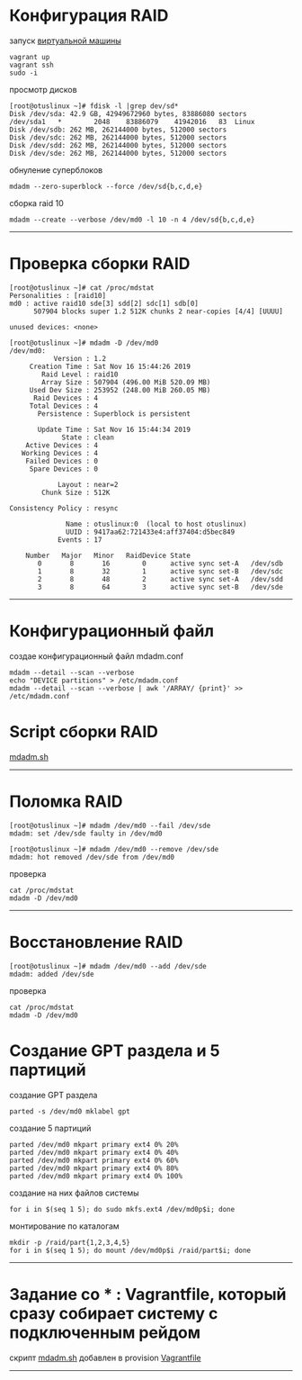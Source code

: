 # **Конфигурация RAID**
запуск [виртуальной машины](../Vagrantfile)
```
vagrant up 
vagrant ssh
sudo -i
```
просмотр дисков
```
[root@otuslinux ~]# fdisk -l |grep dev/sd*
Disk /dev/sda: 42.9 GB, 42949672960 bytes, 83886080 sectors
/dev/sda1   *        2048    83886079    41942016   83  Linux
Disk /dev/sdb: 262 MB, 262144000 bytes, 512000 sectors
Disk /dev/sdc: 262 MB, 262144000 bytes, 512000 sectors
Disk /dev/sdd: 262 MB, 262144000 bytes, 512000 sectors
Disk /dev/sde: 262 MB, 262144000 bytes, 512000 sectors
```
обнуление суперблоков
```
mdadm --zero-superblock --force /dev/sd{b,c,d,e}
```
сборка raid 10
```
mdadm --create --verbose /dev/md0 -l 10 -n 4 /dev/sd{b,c,d,e}
```

---
# **Проверка сборки RAID**
```
[root@otuslinux ~]# cat /proc/mdstat
Personalities : [raid10] 
md0 : active raid10 sde[3] sdd[2] sdc[1] sdb[0]
      507904 blocks super 1.2 512K chunks 2 near-copies [4/4] [UUUU]
      
unused devices: <none>
```
```
[root@otuslinux ~]# mdadm -D /dev/md0
/dev/md0:
           Version : 1.2
     Creation Time : Sat Nov 16 15:44:26 2019
        Raid Level : raid10
        Array Size : 507904 (496.00 MiB 520.09 MB)
     Used Dev Size : 253952 (248.00 MiB 260.05 MB)
      Raid Devices : 4
     Total Devices : 4
       Persistence : Superblock is persistent

       Update Time : Sat Nov 16 15:44:34 2019
             State : clean 
    Active Devices : 4
   Working Devices : 4
    Failed Devices : 0
     Spare Devices : 0

            Layout : near=2
        Chunk Size : 512K

Consistency Policy : resync

              Name : otuslinux:0  (local to host otuslinux)
              UUID : 9417aa62:721433e4:aff37404:d5bec849
            Events : 17

    Number   Major   Minor   RaidDevice State
       0       8       16        0      active sync set-A   /dev/sdb
       1       8       32        1      active sync set-B   /dev/sdc
       2       8       48        2      active sync set-A   /dev/sdd
       3       8       64        3      active sync set-B   /dev/sde
```
---

# **Конфигурационный файл**
создае конфигурационный файл mdadm.conf
```
mdadm --detail --scan --verbose
echo "DEVICE partitions" > /etc/mdadm.conf
mdadm --detail --scan --verbose | awk '/ARRAY/ {print}' >> /etc/mdadm.conf
```
# **Script сборки RAID**
[mdadm.sh](scripts/mdadm.sh)

---
# **Поломка RAID** 
```
[root@otuslinux ~]# mdadm /dev/md0 --fail /dev/sde
mdadm: set /dev/sde faulty in /dev/md0
```
```
[root@otuslinux ~]# mdadm /dev/md0 --remove /dev/sde
mdadm: hot removed /dev/sde from /dev/md0
```
проверка
```
cat /proc/mdstat
mdadm -D /dev/md0
```
---

# **Восстановление RAID** 
```
[root@otuslinux ~]# mdadm /dev/md0 --add /dev/sde
mdadm: added /dev/sde
```
проверка
```
cat /proc/mdstat
mdadm -D /dev/md0
```

# **Создание GPT раздела и 5 партиций**
создание GPT раздела
```
parted -s /dev/md0 mklabel gpt
```
создание 5 партиций
```
parted /dev/md0 mkpart primary ext4 0% 20%
parted /dev/md0 mkpart primary ext4 0% 40%
parted /dev/md0 mkpart primary ext4 0% 60%
parted /dev/md0 mkpart primary ext4 0% 80%
parted /dev/md0 mkpart primary ext4 0% 100%
```
создание на них файлов системы
```
for i in $(seq 1 5); do sudo mkfs.ext4 /dev/md0p$i; done
```
монтирование по каталогам
```
mkdir -p /raid/part{1,2,3,4,5}
for i in $(seq 1 5); do mount /dev/md0p$i /raid/part$i; done
```
---
# Задание со * : Vagrantfile, который сразу собирает систему с подключенным рейдом

скрипт [mdadm.sh](scripts/mdadm.sh) добавлен в provision [Vagrantfile](Vagrantfile)

---
